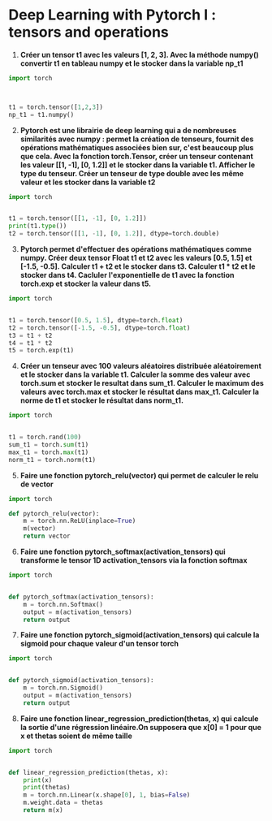 # Deep Learning with Pytorch I : tensors and operations

1. **Créer un tensor t1 avec les valeurs [1, 2, 3]. Avec la méthode numpy() convertir t1 en tableau numpy et le stocker dans la variable np_t1**

```python
import torch



t1 = torch.tensor([1,2,3])
np_t1 = t1.numpy()
```

2. **Pytorch est une librairie de deep learning qui a de nombreuses similarités avec numpy : permet la création de tenseurs, fournit des opérations mathématiques associées bien sur, c'est beaucoup plus que cela. Avec la fonction torch.Tensor, créer un tenseur contenant les valeur [[1, -1], [0, 1.2]] et le stocker dans la variable t1. Afficher le type du tenseur. Créer un tenseur de type double avec les même valeur et les stocker dans la variable t2**

```python
import torch


t1 = torch.tensor([[1, -1], [0, 1.2]])
print(t1.type())
t2 = torch.tensor([[1, -1], [0, 1.2]], dtype=torch.double)
```

3. **Pytorch permet d'effectuer des opérations mathématiques comme numpy. Créer deux tensor Float t1 et t2 avec les valeurs [0.5, 1.5] et [-1.5, -0.5]. Calculer t1 + t2 et le stocker dans t3. Calculer t1 * t2 et le stocker dans t4. Cacluler l'exponentielle de t1 avec la fonction torch.exp et stocker la valeur dans t5.**

```python
import torch


t1 = torch.tensor([0.5, 1.5], dtype=torch.float)
t2 = torch.tensor([-1.5, -0.5], dtype=torch.float)
t3 = t1 + t2
t4 = t1 * t2
t5 = torch.exp(t1)
```

4. **Créer un tenseur avec 100 valeurs aléatoires distribuée aléatoirement et le stocker dans la variable t1. Calculer la somme des valeur avec torch.sum et stocker le resultat dans sum_t1. Calculer le maximum des valeurs avec torch.max et stocker le résultat dans max_t1. Calculer la norme de t1 et stocker le résultat dans norm_t1.**

```python
import torch


t1 = torch.rand(100)
sum_t1 = torch.sum(t1)
max_t1 = torch.max(t1)
norm_t1 = torch.norm(t1)
```

5. **Faire une fonction pytorch_relu(vector) qui permet de calculer le relu de vector**

```python
import torch

def pytorch_relu(vector):
    m = torch.nn.ReLU(inplace=True)
    m(vector)
    return vector
```

6. **Faire une fonction pytorch_softmax(activation_tensors) qui transforme le tensor 1D activation_tensors via la fonction softmax**

```python
import torch


def pytorch_softmax(activation_tensors):
    m = torch.nn.Softmax()
    output = m(activation_tensors)
    return output
```

7. **Faire une fonction pytorch_sigmoid(activation_tensors) qui calcule la sigmoid pour chaque valeur d'un tensor torch**

```python
import torch


def pytorch_sigmoid(activation_tensors):
    m = torch.nn.Sigmoid()
    output = m(activation_tensors)
    return output
```

8. **Faire une fonction linear_regression_prediction(thetas, x) qui calcule la sortie d'une régression linéaire.On supposera que x[0] = 1 pour que x et thetas soient de même taille**

```python
import torch


def linear_regression_prediction(thetas, x):
    print(x)
    print(thetas)
    m = torch.nn.Linear(x.shape[0], 1, bias=False)
    m.weight.data = thetas
    return m(x)
```